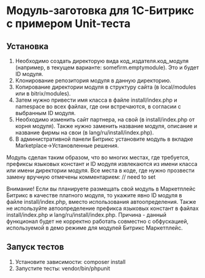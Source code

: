 Модуль-заготовка для 1С-Битрикс с примером Unit-теста
=====================================================

Установка
---------

1) Необходимо создать директорую вида код_издателя.код_модуля (например, в текущем варианте: somefirm.emptymodule). Это и будет ID модуля.
2) Клонирование репозитория модуля в данную директорию.
3) Копирование директории модуля в структуру сайта (в local/modules или в bitrix/modules).
4) Затем нужно привести имя класса в файле install/index.php и namespace во всех файлах, где они встречаются, в согласии с выбранным ID модуля.
6) Необходимо изменить сайт партнера, на свой (в install/index.php от корня модуля). Также нужно заменить название модуля, описание и название фирмы на свои (в lang/ru/install/index.php).
7) В административной панели Битрикс установите модуль в вкладке Marketplace->Установленные решения.

Модуль сделан таким образом, что во многих местах, где требуется, префиксы языковых констант и ID модуля извлекаются из имени класса или имени директории модуля.
Все места в коде, где нужно прозвести замену вручную отмечены комментарием: // need to set

Внимание!
Если вы планируете размещать свой модуль в Маркетплейс Битрикс в качестве платного модуля, то укажите явно ID модуля в файле install/index.php, вместо использования автоопределения.
Также не используйте автоопределение префикса языковых констант в файлах install/index.php и lang/ru/install/index.php.
Причина - данный функционал будет не корректно работать совместно с обфускацией, используемой в демо режиме для модулей Битрикс Маркетплейс.

Запуск тестов
-------------

1) Установите зависимости:
    composer install
2) Запустите тесты:
    vendor/bin/phpunit
